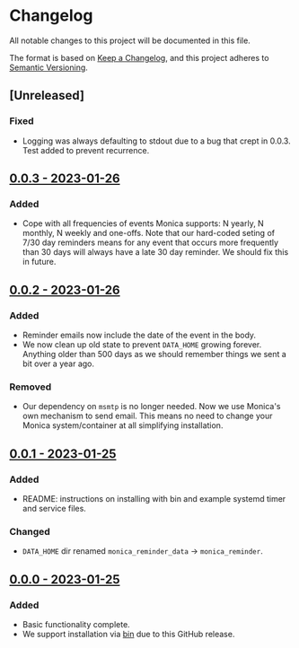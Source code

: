 <!--
SPDX-FileCopyrightText: 2023 Ian2020 <https://github.com/Ian2020>

SPDX-License-Identifier: CC-BY-SA-4.0

Monica reminder is a BASH script that will takeover the emailing of reminders
for a Monica instance if you are experiencing problems.

For full copyright information see the AUTHORS file at the top-level
directory of this distribution or at
[AUTHORS](https://github.com/Ian2020/monica_reminder/AUTHORS.md)

This work is licensed under the Creative Commons Attribution 4.0 International
License. You should have received a copy of the license along with this work.
If not, visit http://creativecommons.org/licenses/by/4.0/ or send a letter to
Creative Commons, PO Box 1866, Mountain View, CA 94042, USA.
-->

# Changelog

All notable changes to this project will be documented in this file.

The format is based on [Keep a Changelog](https://keepachangelog.com/en/1.0.0/),
and this project adheres to [Semantic Versioning](https://semver.org/spec/v2.0.0.html).

## [Unreleased]

### Fixed

* Logging was always defaulting to stdout due to a bug that crept in 0.0.3.
  Test added to prevent recurrence.

## [0.0.3 - 2023-01-26](https://github.com/Ian2020/monica_reminder/releases/tag/v0.0.3)

### Added

* Cope with all frequencies of events Monica supports: N yearly, N monthly, N
  weekly and one-offs. Note that our hard-coded seting of 7/30 day reminders
  means for any event that occurs more frequently than 30 days will always have
  a late 30 day reminder. We should fix this in future.

## [0.0.2 - 2023-01-26](https://github.com/Ian2020/monica_reminder/releases/tag/v0.0.2)

### Added

* Reminder emails now include the date of the event in the body.
* We now clean up old state to prevent `DATA_HOME` growing forever. Anything older
  than 500 days as we should remember things we sent a bit over a year ago.

### Removed

* Our dependency on `msmtp` is no longer needed. Now we use Monica's own
  mechanism to send email. This means no need to change your Monica
  system/container at all simplifying installation.

## [0.0.1 - 2023-01-25](https://github.com/Ian2020/monica_reminder/releases/tag/v0.0.1)

### Added

* README: instructions on installing with bin and example systemd timer and
  service files.

### Changed

* `DATA_HOME` dir renamed `monica_reminder_data` -> `monica_reminder`.

## [0.0.0 - 2023-01-25](https://github.com/Ian2020/monica_reminder/releases/tag/v0.0.0)

### Added

* Basic functionality complete.
* We support installation via [bin](https://github.com/marcosnils/bin) due to
  this GitHub release.
